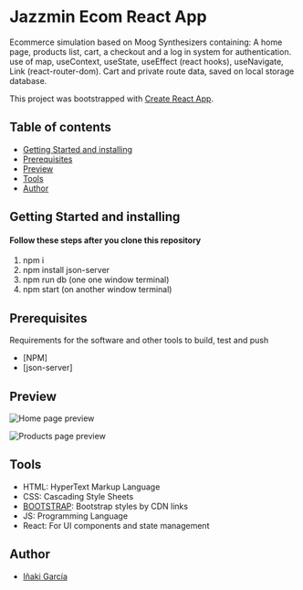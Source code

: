 # Jazzmin Ecom React App
Ecommerce simulation based on Moog Synthesizers containing: A home page, products list, cart, a checkout and a log in system for authentication.
use of map, useContext, useState, useEffect (react hooks), useNavigate, Link (react-router-dom). Cart and private route data, saved on local storage database.

This project was bootstrapped with [Create React App](https://github.com/facebook/create-react-app).


## Table of contents

- [Getting Started and installing](#getting-started-and-installing)
- [Prerequisites](#prerequisites)
- [Preview](#preview)
- [Tools](#tools)
- [Author](#author)

## Getting Started and installing

#### Follow these steps after you clone this repository
1. npm i
2. npm install json-server
3. npm run db (one one window terminal)
4. npm start (on another window terminal)

## Prerequisites

Requirements for the software and other tools to build, test and push 
- [NPM]
- [json-server]

## Preview
![Home page preview](/src/assets/images/preview/home-view.png)

![Products page preview](/src/assets/images/preview/products-view.png)

## Tools

- HTML: HyperText Markup Language
- CSS: Cascading Style Sheets
- [BOOTSTRAP](https://getbootstrap.com/): Bootstrap styles by CDN links
- JS: Programming Language
- React: For UI components and state management

## Author
- <a href="https://github.com/igardiet">Iñaki García</a>
